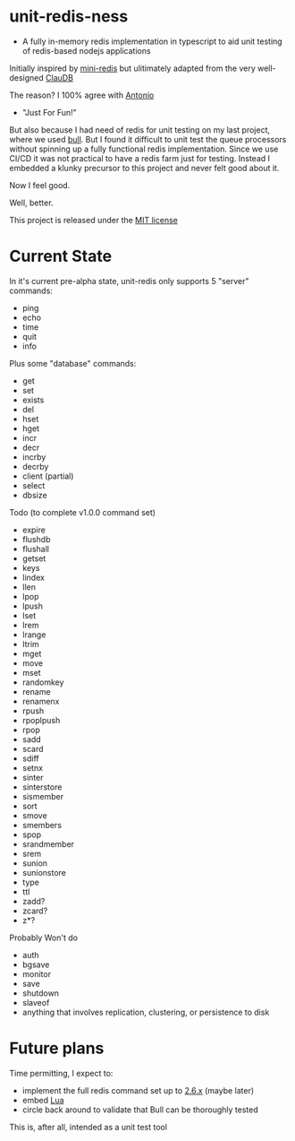 # unit-redis-ness
- A fully in-memory redis implementation in typescript to aid unit testing of redis-based nodejs applications

Initially inspired by [mini-redis](https://github.com/meteor/miniredis) but ulitimately adapted from the very well-designed [ClauDB](https://github.com/tonivade/claudb.git)

The reason?  I 100% agree with [Antonio](https://github.com/tonivade)

- "Just For Fun!"

But also because I had need of redis for unit testing on my last project, where we used [bull](https://www.npmjs.com/package/bull).  But I found it difficult to unit test the queue processors without spinning up a fully functional redis implementation.  Since we use CI/CD it was not practical to have a redis farm just for testing.  Instead I embedded a klunky precursor to this project and never felt good about it.

Now I feel good.

Well, better.

This project is released under the [MIT license](https://opensource.org/licenses/MIT)

# Current State

In it's current pre-alpha state, unit-redis only supports 5 "server" commands:

- ping
- echo
- time
- quit
- info

Plus some "database" commands:

- get
- set
- exists
- del
- hset
- hget
- incr
- decr
- incrby
- decrby
- client (partial)
- select
- dbsize

Todo (to complete v1.0.0 command set)
- expire
- flushdb
- flushall
- getset
- keys
- lindex
- llen
- lpop
- lpush
- lset
- lrem
- lrange
- ltrim
- mget
- move
- mset
- randomkey
- rename
- renamenx
- rpush
- rpoplpush
- rpop
- sadd
- scard
- sdiff
- setnx
- sinter
- sinterstore
- sismember
- sort
- smove
- smembers
- spop
- srandmember
- srem
- sunion
- sunionstore
- type
- ttl
- zadd?
- zcard?
- z*?

Probably Won't do
- auth
- bgsave
- monitor
- save
- shutdown
- slaveof
- anything that involves replication, clustering, or persistence to disk

# Future plans

Time permitting, I expect to:

- implement the full redis command set up to [2.6.x](http://download.redis.io/releases/) (maybe later)
- embed [Lua](https://www.lua.org/)
- circle back around to validate that Bull can be thoroughly tested

This is, after all, intended as a unit test tool